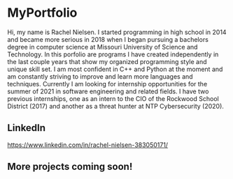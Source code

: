 # MyPortfolio
Hi, my name is Rachel Nielsen. I started programming in high school in 2014 and became more serious in 2018 when I began pursuing a bachelors degree in computer science at Missouri University of Science and Technology. In this porfolio are programs I have created independently in the last couple years that show my organized programming style and unique skill set. I am most confident in C++ and Python at the moment and am constantly striving to improve and learn more languages and techniques. Currently I am looking for internship opportunities for the summer of 2021 in software engineering and related fields. I have two previous internships, one as an intern to the CIO of the Rockwood School District (2017) and another as a threat hunter at NTP Cybersecurity (2020).

## LinkedIn
https://www.linkedin.com/in/rachel-nielsen-383050171/

## More projects coming soon!
